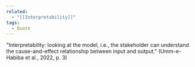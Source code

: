 ```yaml
---
related:
  - "[[Interpretability]]"
tags:
  - Quote
---
```

"Interpretability: looking at the model, i.e., the stakeholder can understand the cause-and-effect relationship between input and output." (Umm-e-Habiba et al., 2022, p. 3) 